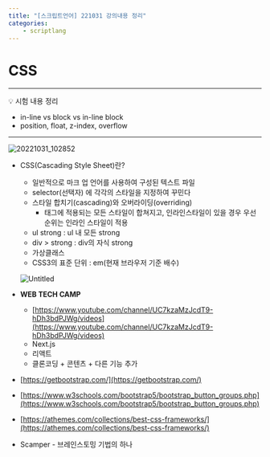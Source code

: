 ```yaml
---
title: "[스크립트언어] 221031 강의내용 정리"
categories: 
    - scriptlang
---
```


# CSS

---
💡 시험 내용 정리

- in-line vs block vs in-line block
- position, float, z-index, overflow
---

![20221031_102852](https://user-images.githubusercontent.com/106959823/202133166-df709e6c-c8d9-4955-a500-54d61c9b00e3.jpg)


- CSS(Cascading Style Sheet)란?
    - 일반적으로 마크 업 언어를 사용하여 구성된 텍스트 파일
    - selector(선택자) 에 각각의 스타일을 지정하여 꾸민다
    - 스타일 합치기(cascading)와 오버라이딩(overriding)
        - 태그에 적용되는 모든 스타일이 합쳐지고, 인라인스타일이 있을 경우 우선순위는 인라인 스타일이 적용
    - ul strong : ul 내 모든 strong
    - div > strong : div의 자식 strong
    - 가상클래스
    - CSS3의 표준 단위 : em(현재 브라우저 기준 배수)
    
    ![Untitled](https://user-images.githubusercontent.com/106959823/202131911-a7d346cb-bf46-4633-b866-8be7a85c0900.png)
    

- **WEB TECH CAMP**
    - [https://www.youtube.com/channel/UC7kzaMzJcdT9-hDh3bdPJWg/videos](https://www.youtube.com/channel/UC7kzaMzJcdT9-hDh3bdPJWg/videos)
    - Next.js
    - 리액트
    - 클론코딩 + 콘텐츠 + 다른 기능 추가
- [https://getbootstrap.com/](https://getbootstrap.com/)
- [https://www.w3schools.com/bootstrap5/bootstrap_button_groups.php](https://www.w3schools.com/bootstrap5/bootstrap_button_groups.php)
- [https://athemes.com/collections/best-css-frameworks/](https://athemes.com/collections/best-css-frameworks/)
- Scamper - 브레인스토밍 기법의 하나